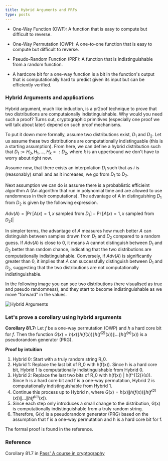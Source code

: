 ```yaml
---
title: Hybrid Arguments and PRFs
type: posts
---
```


- One-Way Function (OWF): A function that is easy to compute but difficult to reverse.

- One-Way Permutation (OWP): A one-to-one function that is easy to compute but difficult to reverse.

- Pseudo-Random Function (PRF): A function that is indistinguishable from a random function.

- A hardcore bit for a one-way function is a bit in the function's output that is computationally hard to predict given its input but can be efficiently verified.

### Hybrid Arguments and applications

Hybrid argument, much like induction, is a pr2oof technique to prove that two distributions are computaionally indistinguishable. Why would you need such a proof? Turns out, cryptographic primitives (especially one proof we will talk about later) depend on such proof mechanisms.

To put it down more formally, assume two distributions exist, $D_1$ and $D_2$. Let us assume these two distributions are computationally indistinguable (this is a starting assumption). From here, we can define a hybrid distribution such that $D_1 := H_0, H_1, ..., H_k =: D_2$, where $k$ is an upperbound we don't have to worry about right now.

Assume now, that there exists an interpolation $D_i$ such that as $i$ is (reasonably) small and as it increases, we go from $D_1$ to $D_2$. 

Next assumption we can do is assume there is a probablistic efficieint algorithm $A$ (An algorithm that run in polynomial time and are allowed to use randomness in their computations). The advantage of A in distinguishing $D_1$ from $D_2$ is given by the following expression.

$Adv(A) = \left| \Pr[A(x) = 1, x \text{ sampled from } D_1] - \Pr[A(x) = 1, x \text{ sampled from } D_2] \right|$


In simpler terms, the advantage of $A$ measures how much better $A$ can distinguish between samples drawn from $D_1$ and $D_2$ compared to a random guess. If $Adv(A)$ is close to 0, it means $A$ cannot distinguish between $D_1$ and $D_2$ better than random chance, indicating that the two distributions are computationally indistinguishable. Conversely, if $Adv(A)$ is significantly greater than 0, it implies that $A$ can successfully distinguish between $D_1$ and $D_2$, suggesting that the two distributions are not computationally indistinguishable.

In the following image you can see two distributions (here visualised as true and pseudo randomness), and they start to become indistinguishable as we move "forward" in the values.

![Hybrid Arguments](/images/hybrid-distribution.png)

### Let's prove a corollary using hybrid arguments

**Corollary 81.7:** Let $f$ be a one-way permutation (OWP) and $h$ a hard core bit for $f$. Then the function $G(x) = h(x) \| h(f(x)) \| h(f^{(2)}(x)) \| \ldots \| h(f^{(n)}(x))$ is a pseudorandom generator (PRG).

**Proof by intuition**

1. Hybrid 0: Start with a truly random string R_0.
2. Hybrid 1: Replace the last bit of R_0 with h(f(x)). Since h is a hard core bit, Hybrid 1 is computationally indistinguishable from Hybrid 0.
3. Hybrid 2: Replace the last two bits of R_0 with h(f(x)) \| h(f^{(2)}(x)). Since h is a hard core bit and f is a one-way permutation, Hybrid 2 is computationally indistinguishable from Hybrid 1.
4. Continue this process up to Hybrid n, where $G(x) = h(x) \| h(f(x)) \| h(f^{(2)}(x)) \| ... \| h(f^{(n)}(x))$.
5. Since each step only introduces a small change to the distribution, G(x) is computationally indistinguishable from a truly random string.
6. Therefore, G(x) is a pseudorandom generator (PRG) based on the assumption that f is a one-way permutation and h is a hard core bit for f.

The formal proof is found in the reference.



### Reference
Corollary 81.7 in [Pass' A course in cryptography](https://www.cs.cornell.edu/courses/cs4830/2010fa/lecnotes.pdf)